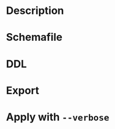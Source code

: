 <!--
Please be sure to write the following information:
(以下の情報を必ず書いてください)
-->

# Description

<!--
* Commands and arguments when executing Ridgepole
* What wasn't as expected?
* Middleware versions
  * Ridgepole
  * Ruby
  * Rails/Active Record
  * MySQL/PostgreSQL
-->

# Schemafile

<!--
The content of the Schemafile you are trying to apply.
-->

# DDL

<!--
DDL for the schema you are trying to change.
(Using mysqldump/pg_dump, etc.)
-->

# Export

<!--
Output of `ridgepole --export`.
-->

# Apply with `--verbose`

<!--
Output of `ridgepole --apply --verbose`.
-->
